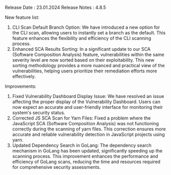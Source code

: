 Release Date : 23.01.2024
Release Notes : 4.8.5

New feature list:
1) CLI Scan Default Branch Option: We have introduced a new option for the CLI scan, allowing users to instantly set a branch as the default. This feature enhances the flexibility and efficiency of the CLI scanning process.
2) Enhanced SCA Results Sorting: In a significant update to our SCA (Software Composition Analysis) feature, vulnerabilities within the same severity level are now sorted based on their exploitability. This new sorting methodology provides a more nuanced and practical view of the vulnerabilities, helping users prioritize their remediation efforts more effectively.

Improvements:
1) Fixed Vulnerability Dashboard Display Issue: We have resolved an issue affecting the proper display of the Vulnerability Dashboard. Users can now expect an accurate and user-friendly interface for monitoring their system's security status.
2) Corrected JS SCA Scan for Yarn Files: Fixed a problem where the JavaScript SCA (Software Composition Analysis) was not functioning correctly during the scanning of yarn files. This correction ensures more accurate and reliable vulnerability detection in JavaScript projects using yarn.
3) Updated Dependency Search in GoLang: The dependency search mechanism in GoLang has been updated, significantly speeding up the scanning process. This improvement enhances the performance and efficiency of GoLang scans, reducing the time and resources required for comprehensive security assessments.
